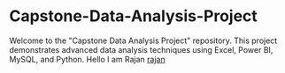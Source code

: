 # Capstone-Data-Analysis-Project
Welcome to the "Capstone Data Analysis Project" repository. This project demonstrates advanced data analysis techniques using Excel, Power BI, MySQL, and Python.
Hello I am Rajan [rajan](www.github.com/rajannnnnnn/)
